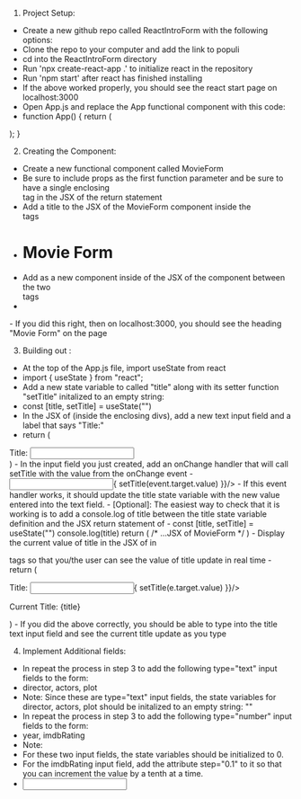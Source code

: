 1) Project Setup:
- Create a new github repo called ReactIntroForm with the following options:
- Clone the repo to your computer and add the link to populi
- cd into the ReactIntroForm directory
- Run 'npx create-react-app .' to initialize react in the repository
- Run 'npm start' after react has finished installing
- If the above worked properly, you should see the react start page on localhost:3000
- Open App.js and replace the App functional component with this code:
- function App() {
return (
<div className="App App-header">

</div>
);
}

2) Creating the <MovieForm/> Component:
- Create a new functional component called MovieForm
- Be sure to include props as the first function parameter and be sure to have a single enclosing <div> tag in the JSX of the return statement
- Add a title to the JSX of the MovieForm component inside the <div></div> tags
- <h1>Movie Form</h1>
- Add <MovieForm/> as a new component inside of the JSX of the <App /> component between the two <div> tags
- <div className="App App-header">
<MovieForm />
</div>
- If you did this right, then on localhost:3000, you should see the heading "Movie Form" on the page

3) Building out <MovieForm/>:
- At the top of the App.js file, import useState from react
- import { useState } from "react";
- Add a new state variable to <MovieForm/> called "title" along with its setter function "setTitle" initalized to an empty string:
- const [title, setTitle] = useState("")
- In the JSX of <MovieForm/> (inside the enclosing divs), add a new text input field and a label that says "Title:"
- return (
<div>
<label>Title:</label>
<input type="text" />
</div>
)
- In the input field you just created, add an onChange handler that will call setTitle with the value from the onChange event
- <input type="text" onChange={(event)=>{
setTitle(event.target.value)
}}/>
- If this event handler works, it should update the title state variable with the new value entered into the text field.
- [Optional]: The easiest way to check that it is working is to add a console.log of title between the title state variable definition and the JSX return statement of <MovieForm/>
- const [title, setTitle] = useState("")
console.log(title)
return (
/* ...JSX of MovieForm */
)
- Display the current value of title in the JSX of <MovieForm/> in <p> tags so that you/the user can see the value of title update in real time
- return (
<div>
<label>Title:</label>
<input type="text" onChange={(e)=>{
setTitle(e.target.value)
}}/>
<p>Current Title: {title}</p>
</div>
)
- If you did the above correctly, you should be able to type into the title text input field and see the current title update as you type

4) Implement Additional <MovieForm/> fields:
- In <MovieForm/> repeat the process in step 3 to add the following type="text" input fields to the form:
- director, actors, plot
- Note: Since these are type="text" input fields, the state variables for director, actors, plot should be initalized to an empty string: ""
- In <MovieForm/> repeat the process in step 3 to add the following type="number" input fields to the form:
- year, imdbRating
- Note:
- For these two input fields, the state variables should be initialized to 0.
- For the imdbRating input field, add the attribute step="0.1" to it so that you can increment the value by a tenth at a time.
- <input type="number" step="0.1" />

